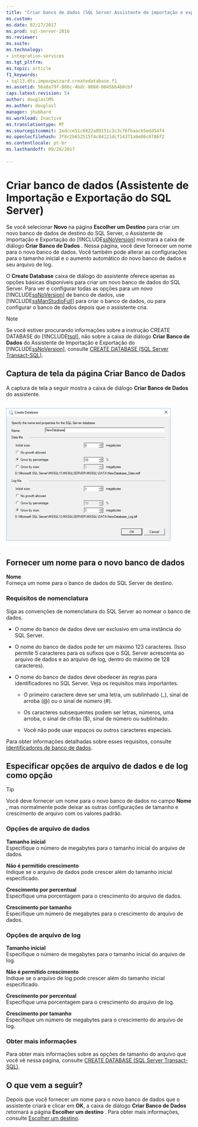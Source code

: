 ```yaml
---
title: "Criar banco de dados (SQL Server Assistente de importação e exportação) | Microsoft Docs"
ms.custom: 
ms.date: 02/17/2017
ms.prod: sql-server-2016
ms.reviewer: 
ms.suite: 
ms.technology:
- integration-services
ms.tgt_pltfrm: 
ms.topic: article
f1_keywords:
- sql13.dts.impexpwizard.createdatabase.f1
ms.assetid: 56a8a79f-086c-4bdc-8888-0045bb4b0cbf
caps.latest.revision: 54
author: douglaslMS
ms.author: douglasl
manager: jhubbard
ms.workload: Inactive
ms.translationtype: MT
ms.sourcegitcommit: 2edcce51c6822a89151c3c3c76fbaacb5edd54f4
ms.openlocfilehash: 3f8c2b652515f4c84121dcf14371a9e86c8f86f2
ms.contentlocale: pt-br
ms.lasthandoff: 09/26/2017

---
```

# <a name="create-database-sql-server-import-and-export-wizard"></a>Criar banco de dados (Assistente de Importação e Exportação do SQL Server)
Se você selecionar **Novo** na página **Escolher um Destino** para criar um novo banco de dados de destino do SQL Server, o Assistente de Importação e Exportação do [!INCLUDE[ssNoVersion](../../includes/ssnoversion-md.md)] mostrará a caixa de diálogo **Criar Banco de Dados** . Nessa página, você deve fornecer um nome para o novo banco de dados. Você também pode alterar as configurações para o tamanho inicial e o aumento automático do novo banco de dados e seu arquivo de log. 

O **Create Database** caixa de diálogo do assistente oferece apenas as opções básicas disponíveis para criar um novo banco de dados do SQL Server. Para ver e configurar todas as opções para um novo [!INCLUDE[ssNoVersion](../../includes/ssnoversion-md.md)] de banco de dados, use [!INCLUDE[ssManStudioFull](../../includes/ssmanstudiofull-md.md)] para criar o banco de dados, ou para configurar o banco de dados depois que o assistente cria. 

> [!NOTE]
> Se você estiver procurando informações sobre a instrução CREATE DATABASE do [!INCLUDE[tsql](../../includes/tsql-md.md)], não sobre a caixa de diálogo **Criar Banco de Dados** do Assistente de Importação e Exportação do [!INCLUDE[ssNoVersion](../../includes/ssnoversion-md.md)], consulte [CREATE DATABASE &#40;SQL Server Transact-SQL&#41;](../../t-sql/statements/create-database-sql-server-transact-sql.md).  

## <a name="screen-shot-of-the-create-database-page"></a>Captura de tela da página Criar Banco de Dados  
A captura de tela a seguir mostra a caixa de diálogo **Criar Banco de Dados** do assistente.  

![Criar página de banco de dados do Assistente de importação e exportação](../../integration-services/import-export-data/media/create-database.png "Criar página de banco de dados do Assistente de importação e exportação")  

## <a name="provide-a-name-for-the-new-database"></a>Fornecer um nome para o novo banco de dados  
**Nome**  
 Forneça um nome para o banco de dados do SQL Server de destino.
 
### <a name="naming-requirements"></a>Requisitos de nomenclatura
Siga as convenções de nomenclatura do SQL Server ao nomear o banco de dados.  
  
-   O nome do banco de dados deve ser exclusivo em uma instância do SQL Server.  
  
-   O nome do banco de dados pode ter um máximo 123 caracteres. (Isso permite 5 caracteres para os sufixos que o SQL Server acrescenta ao arquivo de dados e ao arquivo de log, dentro do máximo de 128 caracteres).  
  
-   O nome do banco de dados deve obedecer às regras para identificadores no SQL Server. Veja os requisitos mais importantes.  
  
    -   O primeiro caractere deve ser uma letra, um sublinhado (_), sinal de arroba (@) ou o sinal de número (#).  
  
    -   Os caracteres subsequentes podem ser letras, números, uma arroba, o sinal de cifrão ($), sinal de número ou sublinhado.  
  
    -   Você não pode usar espaços ou outros caracteres especiais.  
  
Para obter informações detalhadas sobre esses requisitos, consulte [Identificadores de banco de dados](../../relational-databases/databases/database-identifiers.md).  

## <a name="optionally-specify-data-file-and-log-file-options"></a>Especificar opções de arquivo de dados e de log como opção

> [!TIP]
> Você deve fornecer um nome para o novo banco de dados no campo **Nome** , mas normalmente pode deixar as outras configurações de tamanho e crescimento de arquivo com os valores padrão.

### <a name="data-file-options"></a>Opções de arquivo de dados  
 **Tamanho inicial**  
 Especifique o número de megabytes para o tamanho inicial do arquivo de dados.  
  
 **Não é permitido crescimento**  
 Indique se o arquivo de dados pode crescer além do tamanho inicial especificado.  
  
 **Crescimento por percentual**  
 Especifique uma porcentagem para o crescimento do arquivo de dados.  
  
 **Crescimento por tamanho**  
 Especifique um número de megabytes para o crescimento do arquivo de dados.  
  
### <a name="log-file-options"></a>Opções de arquivo de log  
 **Tamanho inicial**  
 Especifique o número de megabytes para o tamanho inicial do arquivo de log.  
  
 **Não é permitido crescimento**  
 Indique se o arquivo de log pode crescer além do tamanho inicial especificado.  
  
 **Crescimento por percentual**  
 Especifique uma porcentagem para o crescimento do arquivo de log.  
  
 **Crescimento por tamanho**  
 Especifique um número de megabytes para o crescimento do arquivo de log.  

### <a name="more-info"></a>Obter mais informações
Para obter mais informações sobre as opções de tamanho do arquivo que você vê nessa página, consulte [CREATE DATABASE &#40;SQL Server Transact-SQL&#41;](../../t-sql/statements/create-database-sql-server-transact-sql.md). 

## <a name="whats-next"></a>O que vem a seguir?  
 Depois que você fornecer um nome para o novo banco de dados que o assistente criará e clicar em **OK**, a caixa de diálogo **Criar Banco de Dados** retornará a página **Escolher um destino** . Para obter mais informações, consulte [Escolher um destino](../../integration-services/import-export-data/choose-a-destination-sql-server-import-and-export-wizard.md).  


